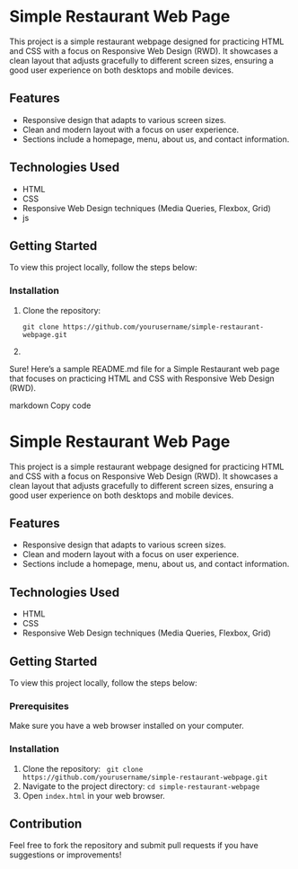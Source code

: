 # Simple Restaurant Web Page

This project is a simple restaurant webpage designed for practicing HTML and CSS with a focus on Responsive Web Design (RWD). It showcases a clean layout that adjusts gracefully to different screen sizes, ensuring a good user experience on both desktops and mobile devices.

## Features

- Responsive design that adapts to various screen sizes.
- Clean and modern layout with a focus on user experience.
- Sections include a homepage, menu, about us, and contact information.

## Technologies Used

- HTML
- CSS
- Responsive Web Design techniques (Media Queries, Flexbox, Grid)
- js

## Getting Started

To view this project locally, follow the steps below:

### Installation

1. Clone the repository:

   `git clone https://github.com/yourusername/simple-restaurant-webpage.git`
2. 
Sure! Here’s a sample README.md file for a Simple Restaurant web page that focuses on practicing HTML and CSS with Responsive Web Design (RWD).

markdown
Copy code
# Simple Restaurant Web Page

This project is a simple restaurant webpage designed for practicing HTML and CSS with a focus on Responsive Web Design (RWD). It showcases a clean layout that adjusts gracefully to different screen sizes, ensuring a good user experience on both desktops and mobile devices.

## Features

- Responsive design that adapts to various screen sizes.
- Clean and modern layout with a focus on user experience.
- Sections include a homepage, menu, about us, and contact information.

## Technologies Used

- HTML
- CSS
- Responsive Web Design techniques (Media Queries, Flexbox, Grid)

## Getting Started

To view this project locally, follow the steps below:

### Prerequisites

Make sure you have a web browser installed on your computer.

### Installation

1. Clone the repository:
` git clone https://github.com/yourusername/simple-restaurant-webpage.git`
2. Navigate to the project directory:
  `cd simple-restaurant-webpage`
3. Open `index.html` in your web browser.

## Contribution
Feel free to fork the repository and submit pull requests if you have suggestions or improvements!

